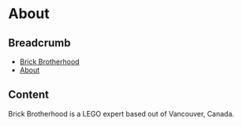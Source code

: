 # About

## Breadcrumb

<ul class="breadcrumb">
    <li><a href="/"><i class="icon-home"></i> Brick Brotherhood</a></li>
    <li class="active"><a href="/about">About</a></li>
</ul>

## Content

<p>Brick Brotherhood is a LEGO expert based out of Vancouver, Canada.</p>
